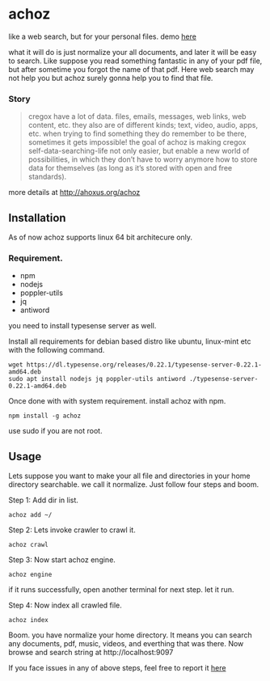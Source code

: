 # achoz

like a web search, but for your personal files. demo [here](https://achoz.ahoxus.org)

what it will do is just normalize your all documents, and later it will be easy to search. Like suppose you read something fantastic in any of your pdf file, but after sometime you forgot the name of that pdf. Here web search may not help you but achoz surely gonna help you to find that file. 

### Story 
> cregox have a lot of data. files, emails, messages, web links, web content, etc. they also are of different kinds; text, video, audio, apps, etc.
when trying to find something they do remember to be there, sometimes it gets impossible!
the goal of achoz is making cregox self-data-searching-life not only easier, but enable a new world of possibilities, in which they don’t have to worry anymore how to store data for themselves (as long as it’s stored with open and free standards).

more details at http://ahoxus.org/achoz

## Installation 

As of now achoz supports linux 64 bit architecure only.

### Requirement.
 * npm
 * nodejs 
 * poppler-utils
 * jq
 * antiword

you need to install typesense server as well. 

Install all requirements for debian based distro like ubuntu, linux-mint etc with the following command.
```
wget https://dl.typesense.org/releases/0.22.1/typesense-server-0.22.1-amd64.deb
sudo apt install nodejs jq poppler-utils antiword ./typesense-server-0.22.1-amd64.deb
```

Once done with with system requirement. install achoz with npm. 

```
npm install -g achoz
```
use sudo if you are not root. 

## Usage 

Lets suppose you want to make your all file and directories in your home directory searchable. we call it normalize. Just follow four steps and boom. 


Step 1: Add dir in list. 

  `achoz add ~/`

Step 2: Lets invoke crawler to crawl it.

  `achoz crawl `

Step 3: Now start achoz engine. 

  `achoz engine `

  if it runs successfully, open another terminal for next step. let it run. 

Step 4: Now index all crawled file. 

  `achoz index`

Boom. you have normalize your home directory. It means you can search any documents, pdf, music, videos, and everthing that was there. Now browse and search string at http://localhost:9097

If you face issues in any of above steps, feel free to report it [here](https://github.com/kcubeterm/achoz/issues)



